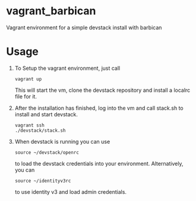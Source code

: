 # vagrant_barbican
Vagrant environment for a simple devstack install with barbican

# Usage
1.  To  Setup the vagrant environment, just call
    ```
    vagrant up
    ```

    This will start the vm, clone the devstack repository and install a localrc
    file for it.

2.  After the installation has finished, log into the vm and call stack.sh to
    install and start devstack.
    ```
    vagrant ssh
    ./devstack/stack.sh
    ```

3.  When devstack is running you can use
    ```
    source ~/devstack/openrc
    ```

    to load the devstack credentials into your environment. Alternatively, you
    can
    ```
    source ~/identityv3rc
    ```

    to use identity v3 and load admin credentials.
